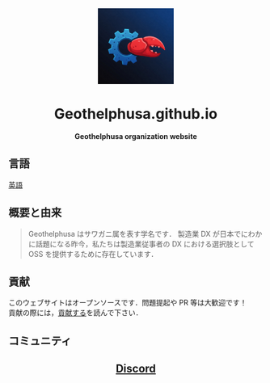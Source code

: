 <div align="center">
  <a href="https://geothelphusa.github.io/" target="_blank"><img src="https://raw.githubusercontent.com/Geothelphusa/geothelphusa.github.io/refs/heads/main/static/Geothelphusa.jpeg" width="150" /></a>

  <h1>Geothelphusa.github.io</h1>
  
  <p>
    <strong>Geothelphusa organization website</strong>
  </p>
</div>

## 言語
[英語](./docs/README.md)

## 概要と由来
> Geothelphusa はサワガニ属を表す学名です．
製造業 DX が日本でにわかに話題になる昨今，私たちは製造業従事者の DX における選択肢として OSS を提供するために存在しています．

## 貢献
このウェブサイトはオープンソースです．問題提起や PR 等は大歓迎です！  
貢献の際には，[貢献する](./docs/CONTRIBUTING_ja.md)を読んで下さい．

## コミュニティ
<h2 align="center">
<a href="https://t.co/3MOoY380LY"> Discord <a>
</h2>